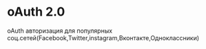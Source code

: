 # oAuth 2.0
 oAuth авторизация для популярных соц.сетей(Facebook,Twitter,instagram,Вконтакте,Одноклассники)
 

